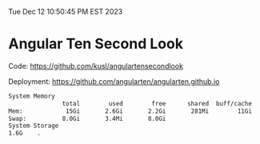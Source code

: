 Tue Dec 12 10:50:45 PM EST 2023

# Angular Ten Second Look

Code: https://github.com/kusl/angulartensecondlook

Deployment: https://github.com/angularten/angularten.github.io

```bash
System Memory
               total        used        free      shared  buff/cache   available
Mem:            15Gi       2.6Gi       2.2Gi       281Mi        11Gi        12Gi
Swap:          8.0Gi       3.4Mi       8.0Gi
System Storage
1.6G	.
```
```bash
